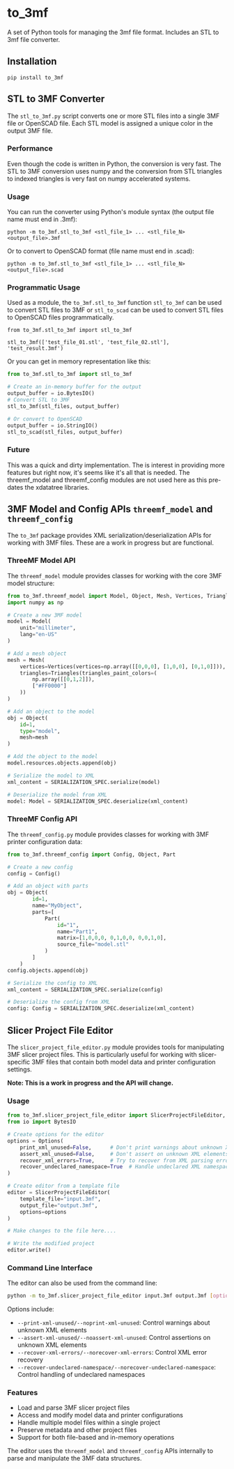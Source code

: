 # to_3mf
A set of Python tools for managing the 3mf file format. Includes an STL to 3mf file converter.

## Installation

```
pip install to_3mf
```

## STL to 3MF Converter

The `stl_to_3mf.py` script converts one or more STL files into a single 3MF file or OpenSCAD file. Each STL model is assigned a unique color in the output 3MF file.

### Performance

Even though the code is written in Python, the conversion is very fast. The STL to 3MF conversion uses numpy and the conversion from STL triangles to indexed triangles is very fast
on numpy accelerated systems.

### Usage

You can run the converter using Python's module syntax (the output file name must end in .3mf):

```
python -m to_3mf.stl_to_3mf <stl_file_1> ... <stl_file_N> <output_file>.3mf
```

Or to convert to OpenSCAD format (file name must end in .scad):

```
python -m to_3mf.stl_to_3mf <stl_file_1> ... <stl_file_N> <output_file>.scad
```

### Programmatic Usage

Used as a module, the `to_3mf.stl_to_3mf` function `stl_to_3mf` can be used to convert STL files to 3MF or `stl_to_scad` can be used to convert STL files to OpenSCAD files programmatically.

```
from to_3mf.stl_to_3mf import stl_to_3mf

stl_to_3mf(['test_file_01.stl', 'test_file_02.stl'], 'test_result.3mf')
```

Or you can get in memory representation like this:

```python
from to_3mf.stl_to_3mf import stl_to_3mf

# Create an in-memory buffer for the output
output_buffer = io.BytesIO()
# Convert STL to 3MF
stl_to_3mf(stl_files, output_buffer)

# Or convert to OpenSCAD
output_buffer = io.StringIO()
stl_to_scad(stl_files, output_buffer)
```

### Future

This was a quick and dirty implementation. The is interest in providing more features 
but right now, it's seems like it's all that is needed. The threemf_model and threemf_config
modules are not used here as this pre-dates the xdatatree libraries.

## 3MF Model and Config APIs `threemf_model` and `threemf_config`

The `to_3mf` package provides XML serialization/deserialization APIs for working with 3MF files. These are a work in progress but are functional.

### ThreeMF Model API

The `threemf_model` module provides classes for working with the core 3MF model structure:

```python
from to_3mf.threemf_model import Model, Object, Mesh, Vertices, Triangles
import numpy as np

# Create a new 3MF model
model = Model(
    unit="millimeter",
    lang="en-US"
)

# Add a mesh object
mesh = Mesh(
    vertices=Vertices(vertices=np.array([[0,0,0], [1,0,0], [0,1,0]])),
    triangles=Triangles(triangles_paint_colors=(
        np.array([[0,1,2]]),
        ["#FF0000"]
    ))
)

# Add an object to the model
obj = Object(
    id=1,
    type="model",
    mesh=mesh
)

# Add the object to the model
model.resources.objects.append(obj)

# Serialize the model to XML
xml_content = SERIALIZATION_SPEC.serialize(model)

# Deserialize the model from XML
model: Model = SERIALIZATION_SPEC.deserialize(xml_content)
```

### ThreeMF Config API

The `threemf_config.py` module provides classes for working with 3MF printer configuration data:

```python
from to_3mf.threemf_config import Config, Object, Part

# Create a new config
config = Config()

# Add an object with parts
obj = Object(
        id=1,
        name="MyObject",
        parts=[
            Part(
                id="1",
                name="Part1",
                matrix=[1,0,0,0, 0,1,0,0, 0,0,1,0],
                source_file="model.stl"
            )
        ]
    )
config.objects.append(obj)

# Serialize the config to XML
xml_content = SERIALIZATION_SPEC.serialize(config)

# Deserialize the config from XML
config: Config = SERIALIZATION_SPEC.deserialize(xml_content)
```
## Slicer Project File Editor

The `slicer_project_file_editor.py` module provides tools for manipulating 3MF slicer project files. This is particularly useful for working with slicer-specific 3MF files that contain both model data and printer configuration settings.

**Note: This is a work in progress and the API will change.**

### Usage

```python
from to_3mf.slicer_project_file_editor import SlicerProjectFileEditor, Options
from io import BytesIO

# Create options for the editor
options = Options(
    print_xml_unused=False,      # Don't print warnings about unknown XML elements
    assert_xml_unused=False,     # Don't assert on unknown XML elements
    recover_xml_errors=True,     # Try to recover from XML parsing errors
    recover_undeclared_namespace=True  # Handle undeclared XML namespaces
)

# Create editor from a template file
editor = SlicerProjectFileEditor(
    template_file="input.3mf",
    output_file="output.3mf", 
    options=options
)

# Make changes to the file here....

# Write the modified project
editor.write()
```

### Command Line Interface

The editor can also be used from the command line:

```bash
python -m to_3mf.slicer_project_file_editor input.3mf output.3mf [options]
```

Options include:
- `--print-xml-unused/--noprint-xml-unused`: Control warnings about unknown XML elements
- `--assert-xml-unused/--noassert-xml-unused`: Control assertions on unknown XML elements
- `--recover-xml-errors/--norecover-xml-errors`: Control XML error recovery
- `--recover-undeclared-namespace/--norecover-undeclared-namespace`: Control handling of undeclared namespaces

### Features

- Load and parse 3MF slicer project files
- Access and modify model data and printer configurations
- Handle multiple model files within a single project
- Preserve metadata and other project files
- Support for both file-based and in-memory operations

The editor uses the `threemf_model` and `threemf_config` APIs internally to parse and manipulate the 3MF data structures.
